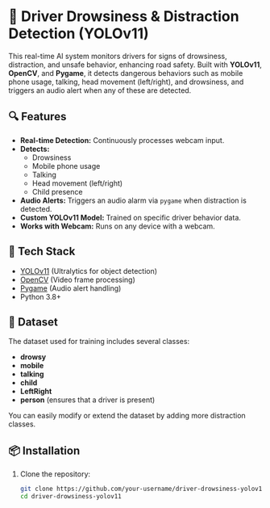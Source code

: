 # 🚗 Driver Drowsiness & Distraction Detection (YOLOv11)

This real-time AI system monitors drivers for signs of drowsiness, distraction, and unsafe behavior, enhancing road safety. Built with **YOLOv11**, **OpenCV**, and **Pygame**, it detects dangerous behaviors such as mobile phone usage, talking, head movement (left/right), and drowsiness, and triggers an audio alert when any of these are detected.

## 🔍 Features

- **Real-time Detection:** Continuously processes webcam input.
- **Detects:**
  - Drowsiness
  - Mobile phone usage
  - Talking
  - Head movement (left/right)
  - Child presence
- **Audio Alerts:** Triggers an audio alarm via `pygame` when distraction is detected.
- **Custom YOLOv11 Model:** Trained on specific driver behavior data.
- **Works with Webcam:** Runs on any device with a webcam.

## 🧠 Tech Stack

- [YOLOv11](https://github.com/ultralytics/ultralytics) (Ultralytics for object detection)
- [OpenCV](https://opencv.org/) (Video frame processing)
- [Pygame](https://www.pygame.org/) (Audio alert handling)
- Python 3.8+

## 📁 Dataset

The dataset used for training includes several classes:

- **drowsy**
- **mobile**
- **talking**
- **child**
- **LeftRight**
- **person** (ensures that a driver is present)

You can easily modify or extend the dataset by adding more distraction classes.

## 📦 Installation

1. Clone the repository:
   ```bash
   git clone https://github.com/your-username/driver-drowsiness-yolov11.git
   cd driver-drowsiness-yolov11

